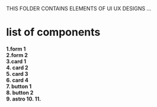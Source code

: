 THIS FOLDER CONTAINS ELEMENTS OF UI UX DESIGNS ...
<h1>list of components</h1>
<h4>
1.form 1<br>
2.form 2<br>
3.card 1<br>
4. card 2<br>
5. card 3<br>
6. card 4<br>
7. button 1<br>
8. button 2<br>
9. astro
10.
11.
  
</h4>
